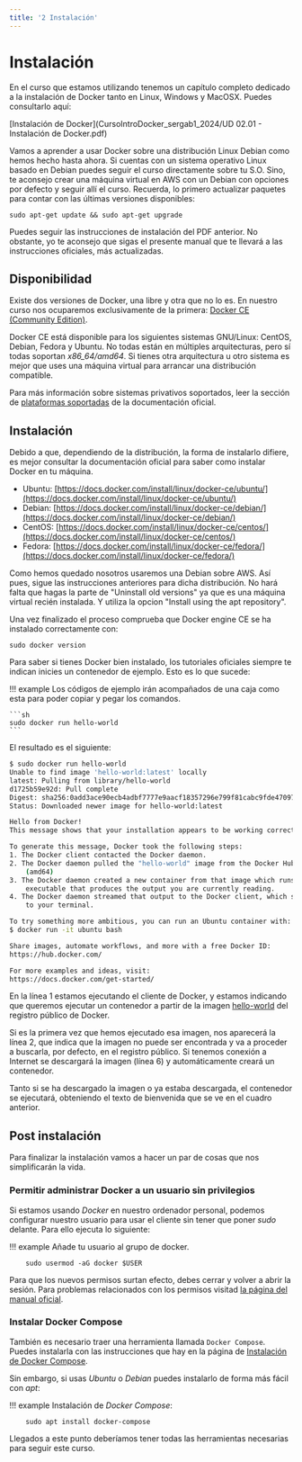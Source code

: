 ```yaml
---
title: '2 Instalación'
---
```


# Instalación

En el curso que estamos utilizando tenemos un capítulo completo dedicado a la instalación de Docker tanto en Linux, Windows y MacOSX. Puedes consultarlo aquí:

[Instalación de Docker](CursoIntroDocker_sergab1_2024/UD 02.01 - Instalación de Docker.pdf)

Vamos a aprender a usar Docker sobre una distribución Linux Debian como hemos hecho hasta ahora. Si cuentas con un sistema operativo Linux basado en Debian puedes seguir el curso directamente sobre tu S.O. Sino, te aconsejo crear una máquina virtual en AWS con un Debian con opciones por defecto y seguir allí el curso. Recuerda, lo primero actualizar paquetes para contar con las últimas versiones disponibles:

    sudo apt-get update && sudo apt-get upgrade

Puedes seguir las instrucciones de instalación del PDF anterior. No obstante, yo te aconsejo que sigas el presente manual que te llevará a las instrucciones oficiales, más actualizadas.

## Disponibilidad

Existe dos versiones de Docker, una libre y otra que no lo es. En nuestro curso nos ocuparemos exclusivamente de la primera: [Docker CE (Community Edition)](https://docs.docker.com/install/).

Docker CE está disponible para los siguientes sistemas GNU/Linux: CentOS, Debian, Fedora y Ubuntu. No todas están en múltiples arquitecturas, pero sí todas soportan _x86\_64/amd64_. Si tienes otra arquitectura u otro sistema es mejor que uses una máquina virtual para arrancar una distribución compatible.

Para más información sobre sistemas privativos soportados, leer la sección de [plataformas soportadas](https://docs.docker.com/install/#supported-platforms) de la documentación oficial.

## Instalación

Debido a que, dependiendo de la distribución, la forma de instalarlo difiere, es mejor consultar la documentación oficial para saber como instalar Docker en tu máquina.

* Ubuntu: [https://docs.docker.com/install/linux/docker-ce/ubuntu/](https://docs.docker.com/install/linux/docker-ce/ubuntu/)
* Debian: [https://docs.docker.com/install/linux/docker-ce/debian/](https://docs.docker.com/install/linux/docker-ce/debian/)
* CentOS: [https://docs.docker.com/install/linux/docker-ce/centos/](https://docs.docker.com/install/linux/docker-ce/centos/)
* Fedora: [https://docs.docker.com/install/linux/docker-ce/fedora/](https://docs.docker.com/install/linux/docker-ce/fedora/)

Como hemos quedado nosotros usaremos una Debian sobre AWS. Así pues, sigue las instrucciones anteriores para dicha distribución. No hará falta que hagas la parte de "Uninstall old versions" ya que es una máquina virtual recién instalada. Y utiliza la opcion "Install using the apt repository".

Una vez finalizado el proceso comprueba que Docker engine CE se ha instalado correctamente con:

    sudo docker version

Para saber si tienes Docker bien instalado, los tutoriales oficiales siempre te indican inicies un contenedor de ejemplo. Esto es lo que sucede:

!!! example
    Los códigos de ejemplo irán acompañados de una caja como esta para poder copiar y pegar los comandos.
    
    ```sh
    sudo docker run hello-world
    ```

El resultado es el siguiente:

```sh hl_lines="1 2 6"
$ sudo docker run hello-world
Unable to find image 'hello-world:latest' locally
latest: Pulling from library/hello-world
d1725b59e92d: Pull complete 
Digest: sha256:0add3ace90ecb4adbf7777e9aacf18357296e799f81cabc9fde470971e499788
Status: Downloaded newer image for hello-world:latest

Hello from Docker!
This message shows that your installation appears to be working correctly.

To generate this message, Docker took the following steps:
1. The Docker client contacted the Docker daemon.
2. The Docker daemon pulled the "hello-world" image from the Docker Hub.
    (amd64)
3. The Docker daemon created a new container from that image which runs the
    executable that produces the output you are currently reading.
4. The Docker daemon streamed that output to the Docker client, which sent it
    to your terminal.

To try something more ambitious, you can run an Ubuntu container with:
$ docker run -it ubuntu bash

Share images, automate workflows, and more with a free Docker ID:
https://hub.docker.com/

For more examples and ideas, visit:
https://docs.docker.com/get-started/
```

En la línea 1 estamos ejecutando el cliente de Docker, y estamos indicando que queremos ejecutar un contenedor a partir de la imagen [hello-world](https://hub.docker.com/_/hello-world/) del registro público de Docker.

Si es la primera vez que hemos ejecutado esa imagen, nos aparecerá la línea 2, que indica que la imagen no puede ser encontrada y va a proceder a buscarla, por defecto, en el registro público. Si tenemos conexión a Internet se descargará la imagen  (línea 6) y automáticamente creará un contenedor.

Tanto si se ha descargado la imagen o ya estaba descargada, el contenedor se ejecutará, obteniendo el texto de bienvenida que se ve en el cuadro anterior.

## Post instalación

Para finalizar la instalación vamos a hacer un par de cosas que nos simplificarán la vida.

### Permitir administrar Docker a un usuario sin privilegios

Si estamos usando _Docker_ en nuestro ordenador personal, podemos configurar nuestro usuario para usar el cliente sin tener que poner _sudo_ delante. Para ello ejecuta lo siguiente:

!!! example
    Añade tu usuario al grupo de docker.

        sudo usermod -aG docker $USER

Para que los nuevos permisos surtan efecto, debes cerrar y volver a abrir la sesión. Para problemas relacionados con los permisos visitad [la página del manual oficial](https://docs.docker.com/install/linux/linux-postinstall/#manage-docker-as-a-non-root-user).

### Instalar Docker Compose

También es necesario traer una herramienta llamada `Docker Compose`. Puedes instalarla con las instrucciones que hay en la página de [Instalación de Docker Compose](https://docs.docker.com/compose/install/).

Sin embargo, si usas _Ubuntu_ o _Debian_ puedes instalarlo de forma más fácil con _apt_:

!!! example
    Instalación de _Docker Compose_:

        sudo apt install docker-compose

Llegados a este punto deberíamos tener todas las herramientas necesarias para seguir este curso.